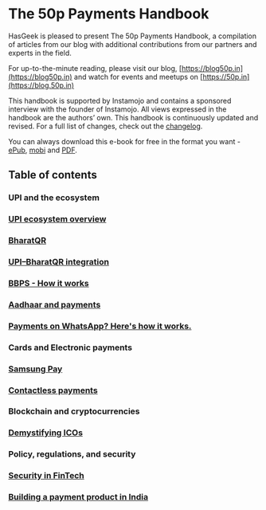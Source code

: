 # **The 50p Payments Handbook**

HasGeek is pleased to present The 50p Payments Handbook, a compilation of articles from our blog with additional contributions from our partners and experts in the field.

For up-to-the-minute reading, please visit our blog, [https://blog50p.in](https://blog50p.in) and watch for events and meetups on [https://50p.in](https://blog.50p.in)

This handbook is supported by Instamojo and contains a sponsored interview with the founder of Instamojo. All views expressed in the handbook are the authors’ own. This handbook is continuously updated and revised. For a full list of changes, check out the [changelog](/changelog.md).

You can always download this e-book for free in the format you want - [ePub](https://www.gitbook.com/download/epub/book/hasgeek/50p-handbook), [mobi](https://www.gitbook.com/download/mobi/book/hasgeek/50p-handbook) and [PDF](https://www.gitbook.com/download/pdf/book/hasgeek/50p-handbook).

## Table of contents

### UPI and the ecosystem

### [UPI ecosystem overview](/upi-ecosystem-overview.md)

### [BharatQR](#bharatqr)

### [UPI–BharatQR integration](/upi-bharat-qr-integration.md)

### [BBPS - How it works](/bbps-how-it-works.md)

### [Aadhaar and payments](/aadhaar-and-payments.md)

### [Payments on WhatsApp? Here's how it works.](/payments-on-whatsapp-heres-how-it-works.md)

### Cards and Electronic payments

### [Samsung Pay](/samsung-pay.md)

### [Contactless payments](/contactless-payments.md)

### Blockchain and cryptocurrencies

### [Demystifying ICOs](/demystifying-icos.md)

### Policy, regulations, and security

### [Security in FinTech](/security-in-fintech.md)

### [Building a payment product in India](/building-a-payment-product-in-india.md)

### 




